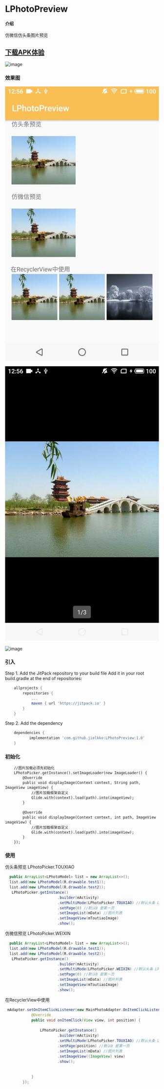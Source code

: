 # LPhotoPreview


#### 介绍
仿微信仿头条图片预览


## [下载APK体验](https://www.pgyer.com/WZbg)
![image](https://www.pgyer.com/app/qrcode/WZbg)

### 效果图

![image](https://github.com/jielkko/LPhotoPreview/blob/master/demo/1.jpg)

![image](https://github.com/jielkko/LPhotoPreview/blob/master/demo/2.jpg)

![image](https://github.com/jielkko/LPhotoPreview/blob/master/demo/g1.gif)

### 引入
Step 1. Add the JitPack repository to your build file Add it in your root build.gradle at the end of repositories:
```gradle
	allprojects {
		repositories {
			...
			maven { url 'https://jitpack.io' }
		}
	}
```
Step 2. Add the dependency
```gradle
	dependencies {
	       implementation 'com.github.jielkko:LPhotoPreview:1.0'
	}
```

### 初始化
        //图片加载必须先初始化
        LPhotoPicker.getInstance().setImageLoader(new ImageLoader() {
            @Override
            public void displayImage(Context context, String path, ImageView imageView) {
                //图片加载框架自定义
                Glide.with(context).load(path).into(imageView);
            }

            @Override
            public void displayImage(Context context, int path, ImageView imageView) {
                //图片加载框架自定义
                Glide.with(context).load(path).into(imageView);
            }
        });

### 使用
仿头条预览 LPhotoPicker.TOUXIAO
```java
  public ArrayList<LPhotoModel> list = new ArrayList<>();
  list.add(new LPhotoModel(R.drawable.test1));
  list.add(new LPhotoModel(R.drawable.test2));
   LPhotoPicker.getInstance()
                        .builder(mActivity)
                        .setMultiMode(LPhotoPicker.TOUXIAO) //默认头条 LPhotoPicker.TOUXIAO
                        .setPage(0) //默认0 是第一页
                        .setImageList(mData) //图片列表
                        .setImageView(mToutiaoImage)
                        .show();
```
       
仿微信预览 LPhotoPicker.WEIXIN
```java
  public ArrayList<LPhotoModel> list = new ArrayList<>();
  list.add(new LPhotoModel(R.drawable.test1));
  list.add(new LPhotoModel(R.drawable.test2));
   LPhotoPicker.getInstance()
                        .builder(mActivity)
                        .setMultiMode(LPhotoPicker.WEIXIN) //默认头条 LPhotoPicker.TOUXIAO
                        .setPage(0) //默认0 是第一页
                        .setImageList(mData) //图片列表
                        .setImageView(mToutiaoImage)
                        .show();
```                 

在RecyclerView中使用
```java
 mAdapter.setOnItemClickListener(new MainPhotoAdapter.OnItemClickListener() {
            @Override
            public void onItemClick(View view, int position) {

                LPhotoPicker.getInstance()
                        .builder(mActivity)
                        .setMultiMode(LPhotoPicker.TOUXIAO) //默认头条 LPhotoPicker.TOUXIAO
                        .setPage(position) //默认0 是第一页
                        .setImageList(mData) //图片列表
                        .setImageView((ImageView) view)
                        .show();


            }
        });
```
     

